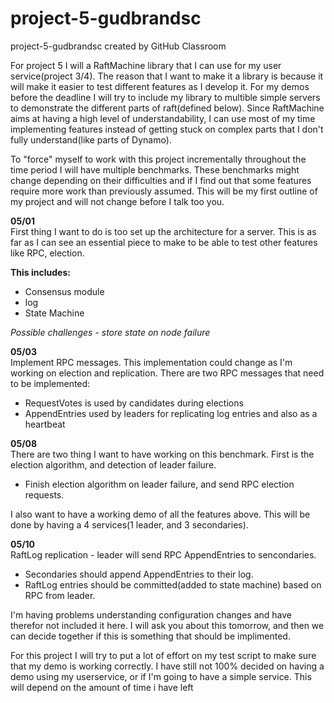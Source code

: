 # project-5-gudbrandsc
project-5-gudbrandsc created by GitHub Classroom

For project 5 I will a RaftMachine library that I can use for my user service(project 3/4). The reason that I want to make it a library is 
because it will make it easier to test different features as I develop it. For my demos before the deadline I will try to include my library
to multible simple servers to demonstrate the different parts of raft(defined below). Since RaftMachine aims at having a high level of understandability, I can 
use most of my time implementing features instead of getting stuck on complex parts that I don't fully understand(like parts of Dynamo). 

To "force" myself to work with this project incrementally throughout the time period I will have multiple benchmarks. These benchmarks might change depending on their difficulties and 
if I find out that some features require more work than previously assumed. This will be my first outline of my project and will not change before I talk too you.


<b>05/01</b><br>
First thing I want to do is too set up the architecture for a server. This is as far as I can see an essential piece to make 
to be able to test other features like RPC, election. 

<b>This includes:</b>
  - Consensus module
  - log
  - State Machine 
  
<i> Possible challenges - store state on node failure</i> 
  
  
<b>05/03</b><br>
 Implement RPC messages. This implementation could change as I'm working on election and replication. There are two RPC messages that need to be implemented:
 - RequestVotes is used by candidates during elections
 - AppendEntries used by leaders for replicating log entries and also as a heartbeat 
    
<b>05/08</b><br>
There are two thing I want to have working on this benchmark. First is the election algorithm, and detection of leader failure.
 - Finish election algorithm on leader failure, and send RPC election requests. 
 
I also want to have a working demo of all the features above. This will be done by having a 4 services(1 leader, and 3 secondaries). 


<b>05/10</b><br>
RaftLog replication - leader will send RPC AppendEntries to sencondaries. 
- Secondaries should append AppendEntries to their log.
- RaftLog entries should be committed(added to state machine) based on RPC from leader. 

I'm having problems understanding configuration changes and have therefor not included it here. I will ask you about this tomorrow, and then we can decide together if this is something that should be implimented.

For this project I will try to put a lot of effort on my test script to make sure that my demo is working correctly. 
I have still not 100% decided on having a demo using my userservice, or if I'm going to have a simple service. This will depend on the 
amount of time i have left



